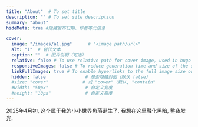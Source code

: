 ```yaml
---
title: "About"  # To set title
description: "" # To set site description
summary: "about"
hideMeta: true #隐藏发布日期、作者等元信息

cover:
  image: "/images/a1.jpg"      # "<image path/url>"
  alt: "1"  # 替代文本
  caption: ""  # 图片说明（可选）
  relative: false # To use relative path for cover image, used in hugo Page-bundles
  responsiveImages: false # To reduce generation time and size of the site
  linkFullImages: true # To enable hyperlinks to the full image size on post pages
  hidden: false               # 是否隐藏封面（默认 false）
  #size: "cover"             # 或 "cover"（默认, "contain"
  #width: "50px"              # 自定义宽度
  #height: "10px"             # 自定义高度
---
```


2025年4月初, 这个属于我的小小世界角落诞生了.
我想在这里融化黑暗, 整夜发光.

